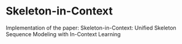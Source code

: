 # Skeleton-in-Context
Implementation of the paper: Skeleton-in-Context: Unified Skeleton Sequence Modeling with In-Context Learning
